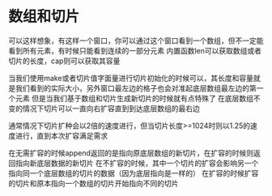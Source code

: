 # 数组和切片
可以这样想象，有这样一个窗口，你可以通过这个窗口看到一个数组，但不一定能看到所有元素，有时候只能看到连续的一部分元素
内置函数len可以获取数组或者切片的长度，cap则可以获取其容量

当我们使用make或者切片值字面量进行切片初始化的时候可以，其长度和容量就是我们看到的实际大小，另外窗口最左边的格子也会对准起底层数组最左边的第一个元素
但是当我们基于数组和切片生成新切片的时候就有点特殊了
在底层数组不变的情况下切片可以一直向右扩容直到到达底层数组的最右边

通常情况下切片扩种会以2倍的速度进行，但当切片长度>=1024时则以1.25的速度进行，直到本次扩容满足需求

在无需扩容的时候append返回的是指向原底层数组的新切片，在扩容的时候则返回指向新底层数据的新切片
在不扩容的时候，其中一个切片的扩容会影响另一个指向同一个底层数组的切片的数据（因为底层指向是一样的）
在扩容的时候扩容的切片和原本指向一个数组的切片开始指向不同的切片
